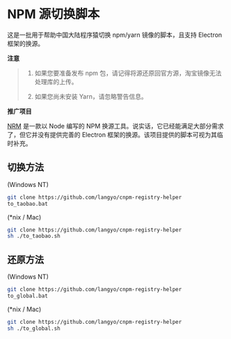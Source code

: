 # NPM 源切换脚本

这是一批用于帮助中国大陆程序猿切换 npm/yarn 镜像的脚本，且支持 Electron 框架的换源。

**注意**

> 1. 如果您要准备发布 npm 包，请记得将源还原回官方源，淘宝镜像无法处理库的上传。
>
> 2. 如果您尚未安装 Yarn，请忽略警告信息。

**推广项目**

[NRM](https://github.com/Pana/nrm) 是一款以 Node 编写的 NPM 换源工具。说实话，它已经能满足大部分需求了，但它并没有提供完善的 Electron 框架的换源。该项目提供的脚本可视为其临时补充。

## 切换方法

(Windows NT)

```sh
git clone https://github.com/langyo/cnpm-registry-helper
to_taobao.bat
```

(*nix / Mac)

```sh
git clone https://github.com/langyo/cnpm-registry-helper
sh ./to_taobao.sh
```

## 还原方法

(Windows NT)

```sh
git clone https://github.com/langyo/cnpm-registry-helper
to_global.bat
```

(*nix / Mac)

```sh
git clone https://github.com/langyo/cnpm-registry-helper
sh ./to_global.sh
```
